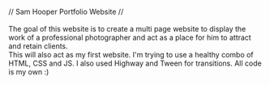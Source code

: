 // Sam Hooper Portfolio Website //
</br>
</br>
The goal of this website is to create a multi page website to display the work of a professional photographer and act as a place for him to attract and retain clients.
</br>
This will also act as my first website. I'm trying to use a healthy combo of HTML, CSS and JS. I also used Highway and Tween for transitions. All code is my own :)
